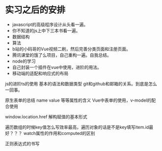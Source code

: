 # 实习之后的安排

* javascript的高级程序设计从头看一遍。
* 你不知道的js上中下三本书看一遍。
* 数据结构
* 算法
* b站的小码哥的Vue视频二刷，然后完善分类页面和注册页面。
* 腾讯课堂的饿了么项目，自己重构一遍。自我总结。
* node的学习
* 自己封装一个插件在vue中使用，进阶的用法。
* 移动端的适配和响应式的布局

js的进阶ts的使用 基本的语法和数据类型
git和github和邮箱的关系。到底是怎么一回事。

原生表单的总结 name value 等等属性的含义
Vue中表单的使用，v-model的配合使用

window.location.href
解构赋值的基本形式

遍历数组的时候key值怎么写效率最高，遍历对象的话是不是key填写item.id最好？？？
watch属性的作用和computed的区别

正则表达式的书写

